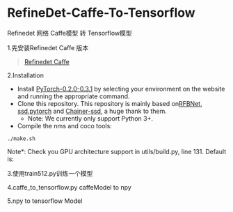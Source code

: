 # RefineDet-Caffe-To-Tensorflow

Refinedet 网络 Caffe模型 转 Tensorflow模型

1.先安装Refinedet Caffe 版本
> [Refinedet Caffe](https://github.com/sfzhang15/RefineDet)

2.Installation
- Install [PyTorch-0.2.0-0.3.1](http://pytorch.org/) by selecting your environment on the website and running the appropriate command.
- Clone this repository. This repository is mainly based on[RFBNet](https://github.com/ruinmessi/RFBNet), [ssd.pytorch](https://github.com/amdegroot/ssd.pytorch) and [Chainer-ssd](https://github.com/Hakuyume/chainer-ssd), a huge thank to them.
  * Note: We currently only support Python 3+.
- Compile the nms and coco tools:
```Shell
./make.sh
```
Note*: Check you GPU architecture support in utils/build.py, line 131. Default is:
    
3.使用train512.py训练一个模型

4.caffe_to_tensorflow.py caffeModel to npy

5.npy to tensorflow Model
